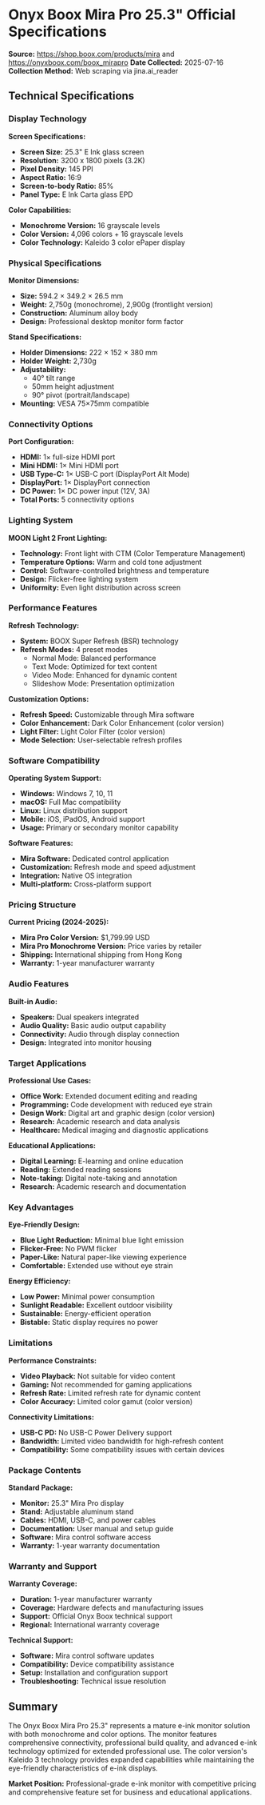 # Onyx Boox Mira Pro 25.3" Official Specifications

**Source:** https://shop.boox.com/products/mira and https://onyxboox.com/boox_mirapro
**Date Collected:** 2025-07-16
**Collection Method:** Web scraping via jina.ai_reader

## Technical Specifications

### Display Technology

**Screen Specifications:**
- **Screen Size:** 25.3" E Ink glass screen
- **Resolution:** 3200 x 1800 pixels (3.2K)
- **Pixel Density:** 145 PPI
- **Aspect Ratio:** 16:9
- **Screen-to-body Ratio:** 85%
- **Panel Type:** E Ink Carta glass EPD

**Color Capabilities:**
- **Monochrome Version:** 16 grayscale levels
- **Color Version:** 4,096 colors + 16 grayscale levels
- **Color Technology:** Kaleido 3 color ePaper display

### Physical Specifications

**Monitor Dimensions:**
- **Size:** 594.2 × 349.2 × 26.5 mm
- **Weight:** 2,750g (monochrome), 2,900g (frontlight version)
- **Construction:** Aluminum alloy body
- **Design:** Professional desktop monitor form factor

**Stand Specifications:**
- **Holder Dimensions:** 222 × 152 × 380 mm
- **Holder Weight:** 2,730g
- **Adjustability:** 
  - 40° tilt range
  - 50mm height adjustment
  - 90° pivot (portrait/landscape)
- **Mounting:** VESA 75×75mm compatible

### Connectivity Options

**Port Configuration:**
- **HDMI:** 1× full-size HDMI port
- **Mini HDMI:** 1× Mini HDMI port
- **USB Type-C:** 1× USB-C port (DisplayPort Alt Mode)
- **DisplayPort:** 1× DisplayPort connection
- **DC Power:** 1× DC power input (12V, 3A)
- **Total Ports:** 5 connectivity options

### Lighting System

**MOON Light 2 Front Lighting:**
- **Technology:** Front light with CTM (Color Temperature Management)
- **Temperature Options:** Warm and cold tone adjustment
- **Control:** Software-controlled brightness and temperature
- **Design:** Flicker-free lighting system
- **Uniformity:** Even light distribution across screen

### Performance Features

**Refresh Technology:**
- **System:** BOOX Super Refresh (BSR) technology
- **Refresh Modes:** 4 preset modes
  - Normal Mode: Balanced performance
  - Text Mode: Optimized for text content
  - Video Mode: Enhanced for dynamic content
  - Slideshow Mode: Presentation optimization

**Customization Options:**
- **Refresh Speed:** Customizable through Mira software
- **Color Enhancement:** Dark Color Enhancement (color version)
- **Light Filter:** Light Color Filter (color version)
- **Mode Selection:** User-selectable refresh profiles

### Software Compatibility

**Operating System Support:**
- **Windows:** Windows 7, 10, 11
- **macOS:** Full Mac compatibility
- **Linux:** Linux distribution support
- **Mobile:** iOS, iPadOS, Android support
- **Usage:** Primary or secondary monitor capability

**Software Features:**
- **Mira Software:** Dedicated control application
- **Customization:** Refresh mode and speed adjustment
- **Integration:** Native OS integration
- **Multi-platform:** Cross-platform support

### Pricing Structure

**Current Pricing (2024-2025):**
- **Mira Pro Color Version:** $1,799.99 USD
- **Mira Pro Monochrome Version:** Price varies by retailer
- **Shipping:** International shipping from Hong Kong
- **Warranty:** 1-year manufacturer warranty

### Audio Features

**Built-in Audio:**
- **Speakers:** Dual speakers integrated
- **Audio Quality:** Basic audio output capability
- **Connectivity:** Audio through display connection
- **Design:** Integrated into monitor housing

### Target Applications

**Professional Use Cases:**
- **Office Work:** Extended document editing and reading
- **Programming:** Code development with reduced eye strain
- **Design Work:** Digital art and graphic design (color version)
- **Research:** Academic research and data analysis
- **Healthcare:** Medical imaging and diagnostic applications

**Educational Applications:**
- **Digital Learning:** E-learning and online education
- **Reading:** Extended reading sessions
- **Note-taking:** Digital note-taking and annotation
- **Research:** Academic research and documentation

### Key Advantages

**Eye-Friendly Design:**
- **Blue Light Reduction:** Minimal blue light emission
- **Flicker-Free:** No PWM flicker
- **Paper-Like:** Natural paper-like viewing experience
- **Comfortable:** Extended use without eye strain

**Energy Efficiency:**
- **Low Power:** Minimal power consumption
- **Sunlight Readable:** Excellent outdoor visibility
- **Sustainable:** Energy-efficient operation
- **Bistable:** Static display requires no power

### Limitations

**Performance Constraints:**
- **Video Playback:** Not suitable for video content
- **Gaming:** Not recommended for gaming applications
- **Refresh Rate:** Limited refresh rate for dynamic content
- **Color Accuracy:** Limited color gamut (color version)

**Connectivity Limitations:**
- **USB-C PD:** No USB-C Power Delivery support
- **Bandwidth:** Limited video bandwidth for high-refresh content
- **Compatibility:** Some compatibility issues with certain devices

### Package Contents

**Standard Package:**
- **Monitor:** 25.3" Mira Pro display
- **Stand:** Adjustable aluminum stand
- **Cables:** HDMI, USB-C, and power cables
- **Documentation:** User manual and setup guide
- **Software:** Mira control software access
- **Warranty:** 1-year warranty documentation

### Warranty and Support

**Warranty Coverage:**
- **Duration:** 1-year manufacturer warranty
- **Coverage:** Hardware defects and manufacturing issues
- **Support:** Official Onyx Boox technical support
- **Regional:** International warranty coverage

**Technical Support:**
- **Software:** Mira control software updates
- **Compatibility:** Device compatibility assistance
- **Setup:** Installation and configuration support
- **Troubleshooting:** Technical issue resolution

## Summary

The Onyx Boox Mira Pro 25.3" represents a mature e-ink monitor solution with both monochrome and color options. The monitor features comprehensive connectivity, professional build quality, and advanced e-ink technology optimized for extended professional use. The color version's Kaleido 3 technology provides expanded capabilities while maintaining the eye-friendly characteristics of e-ink displays.

**Market Position:** Professional-grade e-ink monitor with competitive pricing and comprehensive feature set for business and educational applications.